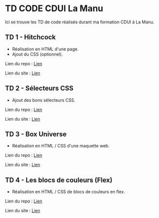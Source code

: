 # TD CODE CDUI La Manu

Ici se trouve les TD de code réalisés durant ma formation CDUI à La Manu.


## TD 1 - Hitchcock

- Réalisation en HTML d'une page. 
- Ajout du CSS (optionnel).

Lien du repo : [Lien](https://github.com/sebastien-d-me/td_lamanu_cdui/tree/main/td1_hitchcock)

Lien du site : [Lien](https://sebastien-d-me.github.io/td_lamanu_cdui/td1_hitchcock/)

## TD 2 - Sélecteurs CSS

- Ajout des bons sélecteurs CSS.

Lien du repo : [Lien](https://github.com/sebastien-d-me/td_lamanu_cdui/tree/main/td2_selecteurs_css)

Lien du site : [Lien](https://sebastien-d-me.github.io/td_lamanu_cdui/td2_selecteurs_css/)

## TD 3 - Box Universe

- Réalisation en HTML / CSS d'une maquette web.

Lien du repo : [Lien](https://github.com/sebastien-d-me/td_lamanu_cdui/tree/main/td3_box_universe)

Lien du site : [Lien](https://sebastien-d-me.github.io/td_lamanu_cdui/td3_box_universe/)

## TD 4 - Les blocs de couleurs (Flex)

- Réalisation en HTML / CSS de blocs de couleurs en flex.

Lien du repo : [Lien](https://github.com/sebastien-d-me/td_lamanu_cdui/tree/main/td4_flex)

Lien du site : [Lien](https://sebastien-d-me.github.io/td_lamanu_cdui/td4_flex/)
